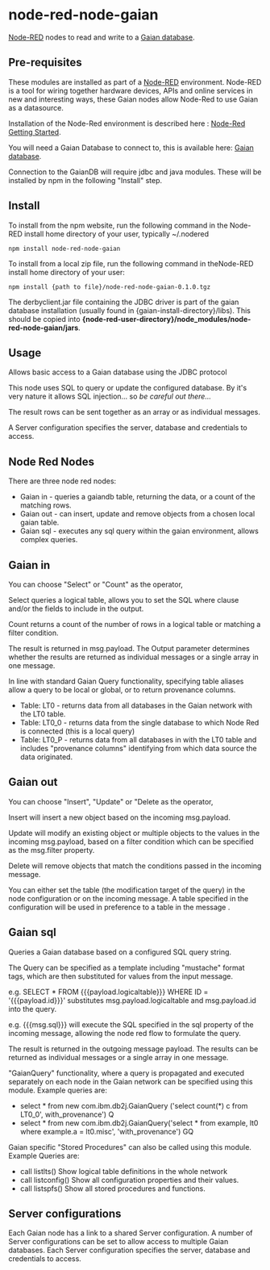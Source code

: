 node-red-node-gaian
========================
<a href="http://nodered.org" target="_new">Node-RED</a> nodes to read and write to a <a href="https://github.com/gaiandb" target="_new">Gaian database</a>.

Pre-requisites
--------------

These modules are installed as part of a <a href="http://nodered.org" target="_new">Node-RED</a> environment. Node-RED is a tool for wiring together hardware devices, APIs and online services in new and interesting ways, these Gaian nodes allow Node-Red to use Gaian as a datasource. 

Installation of the Node-Red environment is described here : <a href="http://nodered.org/docs/getting-started/" target="_new">Node-Red Getting Started</a>.

You will need a Gaian Database to connect to, this is available here: <a href="https://github.com/gaiandb" target="_new">Gaian database</a>.

Connection to the GaianDB will require jdbc and java modules. These will be installed by npm in the following "Install" step.

Install
-------

To install from the npm website, run the following command in the Node-RED install home directory of your user, typically ~/.nodered

    npm install node-red-node-gaian
    
To install from a local zip file, run the following command in theNode-RED install home directory of your user:

    npm install {path to file}/node-red-node-gaian-0.1.0.tgz

The derbyclient.jar file containing the JDBC driver is part of the gaian database installation (usually found in {gaian-install-directory}/libs). This should be copied into <b>{node-red-user-directory}/node_modules/node-red-node-gaian/jars</b>.

Usage
-----

Allows basic access to a Gaian database using the JDBC protocol

This node uses SQL to query or update the configured database. By it's very nature it allows SQL injection... so <i>be careful out there...</i>

The result rows can be sent together as an array or as individual messages.

A Server configuration specifies the server, database and credentials to access.

Node Red Nodes
--------------

There are three node red nodes:

  * Gaian in - queries a gaiandb table, returning the data, or a count of the matching rows.
  * Gaian out - can insert, update and remove objects from a chosen local gaian table.
  * Gaian sql - executes any sql query within the gaian environment, allows complex queries.
  
Gaian in
--------

You can choose "Select" or "Count" as the operator, 

Select queries a logical table, allows you to set the SQL where clause and/or the fields to include in the output.

Count returns a count of the number of rows in a logical table or matching a filter condition.

The result is returned in msg.payload. The Output parameter determines whether the results are returned as individual messages or a single array in one message.

In line with standard Gaian Query functionality, specifying table aliases allow a query to be local or global, or to return provenance columns.

* Table: LT0 - returns data from all databases in the Gaian network with the LT0 table.
* Table: LT0_0 - returns data from the single database to which Node Red is connected (this is a local query)
* Table: LT0_P - returns data from all databases in with the LT0 table and includes "provenance columns" identifying from which data source the data originated.

Gaian out
---------

You can choose "Insert", "Update" or "Delete as the operator, 

Insert will insert a new object based on the incoming msg.payload.

Update will modify an existing object or multiple objects to the values in the incoming msg.payload, based on a filter condition which can be specified as the msg.filter property.

Delete will remove objects that match the conditions passed in the incoming message. 

You can either set the table (the modification target of the query) in the node configuration or on the incoming message. A table specified in the configuration will be used in preference to a table in the message .

Gaian sql
---------

Queries a Gaian database based on a configured SQL query string.

The Query can be specified as a template including "mustache" format tags, which are then substituted for values from the input message.

e.g. SELECT * FROM {{{payload.logicaltable}}} WHERE ID = '{{{payload.id}}}'
substitutes msg.payload.logicaltable and msg.payload.id into the query.

e.g. {{{msg.sql}}}
will execute the SQL specified in the sql property of the incoming message, allowing the node red flow to formulate the query.

The result is returned in the outgoing message payload. The results can be returned as individual messages or a single array in one message.

"GaianQuery" functionality, where a query is propagated and executed separately on each node in the Gaian network can be specified using this module. Example queries are:

* select * from new com.ibm.db2j.GaianQuery	('select count(*) c from LT0_0', with_provenance') Q 
* select * from new com.ibm.db2j.GaianQuery('select * from example, lt0 where example.a = lt0.misc', 'with_provenance') GQ

Gaian specific "Stored Procedures" can also be called using this module. Example Queries are: 

* call listlts()	Show logical table definitions in the whole network
* call listconfig()	Show all configuration properties and their values.
* call listspfs()	Show all stored procedures and functions.

Server configurations
---------------------

Each Gaian node has a link to a shared Server configuration. A number of Server configurations can be set to allow access to multiple Gaian databases. Each Server configuration specifies the server, database and credentials to access.






